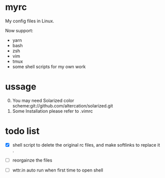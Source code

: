 # myrc

My config files in Linux.

Now support:

- yarn
- bash
- zsh
- vim
- tmux
- some shell scripts for my own work


# ussage
0. You may need Solarized color scheme:git://github.com/altercation/solarized.git
1. Some Installation please refer to .vimrc

# todo list

- [x] shell script to delete the original rc files, and make softlinks to replace it .
- [ ] reorgainze the files
- [ ] wttr.in auto run when first time to open shell

